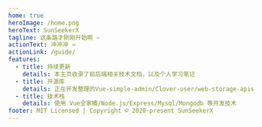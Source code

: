 ```yaml
---
home: true
heroImage: /home.png
heroText: SunSeekerX
tagline: 这条路才刚刚开始啊 ~
actionText: 冲冲冲 →
actionLink: /guide/
features:
  - title: 持续更新
    details: 本主页收录了前后端相关技术文档，以及个人学习笔记
  - title: 开源库
    details: 正在开发整理的Vue-simple-admin/Clover-user/web-storage-apis 等开源库
  - title: 技术栈
    details: 使用 Vue全家桶/Node.js/Express/Mysql/Mongodb 等开发技术
footer: MIT Licensed | Copyright © 2020-present SunSeekerX
---
```

